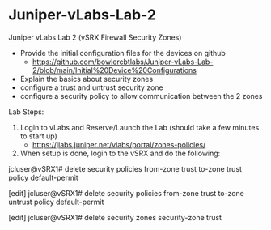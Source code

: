# Juniper-vLabs-Lab-2
Juniper vLabs Lab 2 (vSRX Firewall Security Zones)

- Provide the initial configuration files for the devices on github
    - https://github.com/bowlercbtlabs/Juniper-vLabs-Lab-2/blob/main/Initial%20Device%20Configurations
- Explain the basics about security zones
- configure a trust and untrust security zone
- configure a security policy to allow communication between the 2 zones


Lab Steps:

1) Login to vLabs and Reserve/Launch the Lab (should take a few minutes to start up)
    - https://jlabs.juniper.net/vlabs/portal/zones-policies/
2) When setup is done, login to the vSRX and do the following:

jcluser@vSRX1# delete security policies from-zone trust to-zone trust policy default-permit 

[edit]
jcluser@vSRX1# delete security policies from-zone trust to-zone untrust policy default-permit 

[edit]
jcluser@vSRX1# delete security zones security-zone trust 


